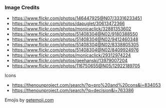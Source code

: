 ### Image Credits
* https://www.flickr.com/photos/146447925@N07/33316233451
* https://www.flickr.com/photos/dapuglet/30613472366
* https://www.flickr.com/photos/monicaclick/32881353602
* https://www.flickr.com/photos/51408304@N02/9180388550
* https://www.flickr.com/photos/51408304@N02/9412460348
* https://www.flickr.com/photos/51408304@N02/8338805305
* https://www.flickr.com/photos/51408304@N02/8409924976
* https://www.flickr.com/photos/monicaclick/29312974224
* https://www.flickr.com/photos/geehanski/13979007204
* https://www.flickr.com/photos/116750655@N05/12922189705

Icons
* https://thenounproject.com/search/?q=pro%20and%20cons&i=834053
* https://thenounproject.com/search/?q=decision&i=763386

Emojis by [getemoji.com](http://getemoji.com)
